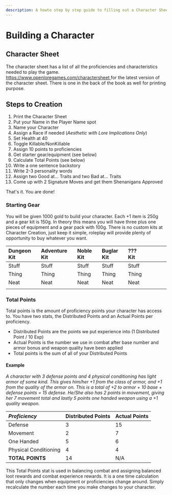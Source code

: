 ```yaml
---
description: A howto step by step guide to filling out a Character Sheet
---
```


# Building a Character

## Character Sheet

The character sheet has a list of all the proficiencies and characteristics needed to play the game.  
[https://www.openloregames.com/charactersheet ](https://www.openloregames.com/charactersheet)for the latest version of the character sheet. There is one in the back of the book as well for printing purpose.

## Steps to Creation

1. Print the Character Sheet
2. Put your Name in the Player Name spot
3. Name your Character
4. Assign a Race if needed \(_Aesthetic with Lore Implications Only_\)
5. Set Health at 40
6. Toggle Killable/NonKillable
7. Assign 10 points to proficiencies
8. Get starter gear/equipment \(see below\)
9. Calculate Total Points \(see below\)
10. Write a one sentence backstory
11. Write 2-3 personality words
12. Assign two Good at... Traits and two Bad at... Traits
13. Come up with 2 Signature Moves and get them Shenanigans Approved

That's it. You are done!

### Starting Gear

You will be given 1000 gold to build your character. Each +1 item is 250g and a gear kit is 150g. In theory this means you will have three plus one pieces of equipment and a gear pack with 100g. There is no custom kits at Character Creation, just keep it simple, roleplay will provide plenty of opportunity to buy whatever you want.

| Dungeon Kit | Adventure Kit | Noble Kit | Buglar Kit | ??? Kit |  |  |  |  |
| :--- | :--- | :--- | :--- | :--- | :--- | :--- | :--- | :--- |
| Stuff | Stuff | Stuff | Stuff | Stuff |  |  |  |  |
| Thing | Thing | Thing | Thing | Thing |  |  |  |  |
| Neat | Neat | Neat | Neat | Neat |  |  |  |  |
|  |  |  |  |  |  |  |  |  |

### Total Points

Total points is the amount of proficiency points your character has access to. You have two stats, the Distributed Points and an Actual Points per proficiency.

* Distributed Points are the points we put experience into \(1 Distributed Point / 10 Exp\)
* Actual Points is the number we use in combat after base number and armor bonus and weapon quality have been applied 
* Total points is the sum of all of your Distributed Points

#### Example

_A character with 3 defense points and 4 physical conditioning has light armor of some kind. This gives him/her +1 from the class of armor, and +1 from the quality of the armor on. This is a total of +2 to armor + 10 base + defense points = 15 defense. He/She also has 2 points in movement, giving her 7 movement total and lastly 5 points one handed weapon using a +1 quality weapon._

| _Proficiency_ | Distributed Points | Actual Points |
| :--- | :--- | :--- |
| Defense | 3 | 15 |
| Movement | 2 | 7 |
| One Handed | 5 | 6 |
| Physical Conditioning | 4 | 4 |
| **TOTAL POINTS** | 14 | N/A |

This Total Points stat is used in balancing combat and assigning balanced loot rewards and combat experience rewards. It is a one time calculation that only changes when equipment or proficiencies change around. Simply recalculate the number each time you make changes to your character.

